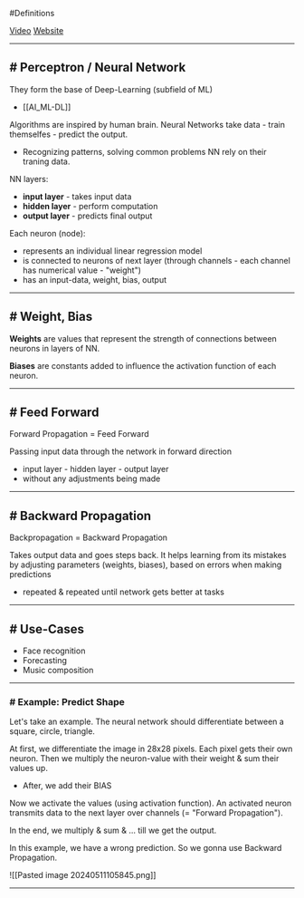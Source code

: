 #Definitions 

[Video](https://www.youtube.com/watch?v=bfmFfD2RIcg)
[Website](https://www.simplilearn.com/tutorials/deep-learning-tutorial/what-is-neural-network)

---
## # Perceptron / Neural Network

They form the base of Deep-Learning (subfield of ML)
- [[AI_ML-DL]]

Algorithms are inspired by human brain.
Neural Networks take data - train themselfes - predict the output.
- Recognizing patterns, solving common problems
NN rely on their traning data.

NN layers:
- **input layer** - takes input data
- **hidden layer** - perform computation
- **output layer** - predicts final output

Each neuron (node):
- represents an individual linear regression model
- is connected to neurons of next layer (through channels - each channel has numerical value - "weight")
- has an input-data, weight, bias, output

---
## # Weight, Bias

**Weights** are values that represent the strength of connections between neurons in layers of NN.

**Biases** are constants added to influence the activation function of each neuron.

---
## # Feed Forward

Forward Propagation = Feed Forward

Passing input data through the network in forward direction
- input layer - hidden layer - output layer
- without any adjustments being made
---
## # Backward Propagation

Backpropagation = Backward Propagation

Takes output data and goes steps back.
It helps learning from its mistakes by adjusting parameters (weights, biases), based on errors when making predictions
- repeated & repeated until network gets better at tasks

---
## # Use-Cases

- Face recognition
- Forecasting
- Music composition

---
### # Example: Predict Shape

Let's take an example. The neural network should differentiate between a square, circle, triangle.

At first, we differentiate the image in 28x28 pixels. Each pixel gets their own neuron.
Then we multiply the neuron-value with their weight & sum their values up.
- After, we add their BIAS

Now we activate the values (using activation function).
An activated neuron transmits data to the next layer over channels (= "Forward Propagation").

In the end, we multiply & sum & ... till we get the output.

In this example, we have a wrong prediction. So we gonna use Backward Propagation.

![[Pasted image 20240511105845.png]]

---